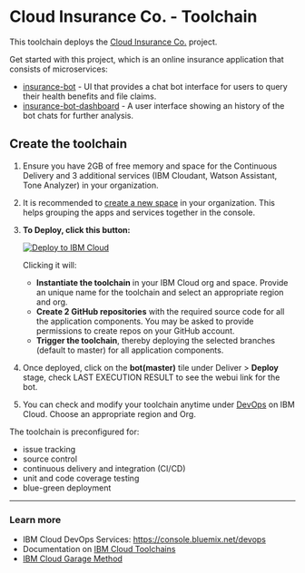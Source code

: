 # Cloud Insurance Co. - Toolchain

This toolchain deploys the [Cloud Insurance Co.](https://github.com/IBM-Cloud/cloudco-insurance) project.

Get started with this project, which is an online insurance application that consists of microservices:

* [insurance-bot][bot_github_url] - UI that provides a chat bot interface for users to query their health benefits and file claims.
* [insurance-bot-dashboard][dashboard_github_url] - A user interface showing an history of the bot chats for further analysis.

## Create the toolchain

1. Ensure you have 2GB of free memory and space for the Continuous Delivery and 3 additional services (IBM Cloudant, Watson Assistant, Tone Analyzer) in your organization.

2. It is recommended to [create a new space](https://console.bluemix.net/docs/account/orgs_spaces.html#orgsspacesusers) in your organization. This helps grouping the apps and services together in the console.

3. **To Deploy, click this button:**

    [![Deploy to IBM Cloud](https://bluemix.net/deploy/button.png)](https://bluemix.net/deploy?repository=https%3A//github.com/IBM-Cloud/insurance-toolchain.git)

    Clicking it will:
    * **Instantiate the toolchain** in your IBM Cloud org and space. Provide an unique name for the toolchain and select an appropriate region and org.  
    * **Create 2 GitHub repositories** with the required source code for all the application components. You may be asked to provide permissions to create repos on your GitHub account.
    * **Trigger the toolchain**, thereby deploying the selected branches (default to master) for all application components.

4. Once deployed, click on the **bot(master)** tile under Deliver >  **Deploy** stage, check LAST EXECUTION RESULT to see the webui link for the bot.
5. You can check and modify your toolchain anytime under [DevOps](https://console.bluemix.net/devops) on IBM Cloud. Choose an appropriate region and Org.

The toolchain is preconfigured for:

- issue tracking
- source control
- continuous delivery and integration (CI/CD)
- unit and code coverage testing
- blue-green deployment

---

### Learn more

* IBM Cloud DevOps Services: https://console.bluemix.net/devops
* Documentation on [IBM Cloud Toolchains][toolchains_overview_url]
* [IBM Cloud Garage Method][garage_method_url]

<!--Links-->
[bot_github_url]: https://github.com/IBM-Cloud/insurance-bot
[dashboard_github_url]: https://github.com/IBM-Cloud/insurance-bot-dashboard
[toolchains_overview_url]: https://console.bluemix.net/docs/services/ContinuousDelivery/toolchains_working.html
[toolchains_interconnect_video_url]: https://vimeo.com/156126035/8b04b8878a
[garage_method_url]: https://www.ibm.com/cloud/garage/toolchains
